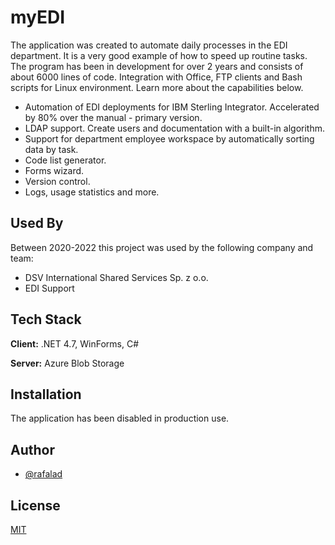 # myEDI

The application was created to automate daily processes in the EDI department. It is a very good example of how to speed up routine tasks. The program has been in development for over 2 years and consists of about 6000 lines of code. Integration with Office, FTP clients and Bash scripts for Linux environment.
Learn more about the capabilities below.

- Automation of EDI deployments for IBM Sterling Integrator. Accelerated by 80% over the manual - primary version.
- LDAP support. Create users and documentation with a built-in algorithm.
- Support for department employee workspace by automatically sorting data by task.
- Code list generator.
- Forms wizard.
- Version control.
- Logs, usage statistics and more.

## Used By

Between 2020-2022 this project was used by the following company and team:

- DSV International Shared Services Sp. z o.o.
- EDI Support

## Tech Stack

**Client:** .NET 4.7, WinForms, C#

**Server:** Azure Blob Storage

## Installation

The application has been disabled in production use.

## Author

- [@rafalad](https://www.github.com/rafalad)

## License

[MIT](https://choosealicense.com/licenses/mit/)
